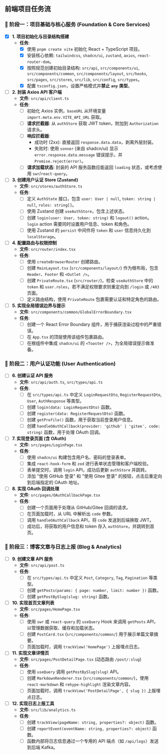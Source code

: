 ## 前端项目任务流
### 🚀 **阶段一：项目基础与核心服务 (Foundation &amp; Core Services)**

* [X] **1. 项目初始化与目录结构搭建**
  * **任务**:
    * [X] 使用 `pnpm create vite` 初始化 React + TypeScript 项目。
    * [X] 安装核心依赖: `tailwindcss`, `shadcn/ui`, `zustand`, `axios`, `react-router-dom`。
    * [X] 按照规范创建初始目录结构: `src/api`, `src/components/ui`, `src/components/common`, `src/components/layout`, `src/hooks`, `src/pages`, `src/stores`, `src/lib`, `src/config`, `src/types`。
    * [X] 配置 `tsconfig.json`，设置严格模式并**禁止** **`any`** **类型**。
* [ ] **2. 封装 Axios API 客户端**
  * **文件**: `src/api/client.ts`
  * **任务**:
    * [ ] 初始化 Axios 实例，`baseURL` 从环境变量 `import.meta.env.VITE_API_URL` 获取。
    * [ ] **请求拦截器**: 从 `authStore` 获取 JWT token，附加到 `Authorization` 请求头。
    * [ ] **响应拦截器**:
      * 成功时 (2xx): 直接返回 `response.data.data`，剥离外层封装。
      * 失败时: 使用 `sonner` (来自 shadcn/ui) 显示 `error.response.data.message` 错误提示，并 `Promise.reject(error)`。
    * [ ] **请求加载状态**: 封装的 API 服务函数应能返回 `loading` 状态，或考虑使用 `swr`/`react-query`。
* [ ] **3. 创建用户认证 Store (Zustand)**
  * **文件**: `src/stores/authStore.ts`
  * **任务**:
    * [ ] 定义 `AuthState` 接口，包含 `user: User | null`, `token: string | null`, `roles: string[]`。
    * [ ] 使用 Zustand 创建 `useAuthStore`，包含上述状态。
    * [ ] 创建 `login(user: User, token: string)` 和 `logout()` action。`login` action 需要同时设置用户信息、token 和角色。
    * [ ] 使用 Zustand 的 `persist` 中间件将 `token` 和 `user` 信息持久化到 `localStorage`。
* [ ] **4. 配置路由与权限控制**
  * **文件**: `src/router/index.tsx`
  * **任务**:
    * [ ] 使用 `createBrowserRouter` 创建路由。
    * [ ] 创建 `MainLayout.tsx` (`src/components/layout/`) 作为根布局，包含 `Header`、`Footer` 和 `<Outlet />`。
    * [ ] 创建 `PrivateRoute.tsx` (`src/router/`)，检查 `useAuthStore` 中的 `token` 和 `user.roles`，若不满足权限要求则重定向到 `/login` 或 `/403` 页面。
    * [ ] 定义路由结构，使用 `PrivateRoute` 包裹需要认证和特定角色的路由。
* [ ] **5. 实现全局错误边界与提示**
  * **文件**: `src/components/common/GlobalErrorBoundary.tsx`
  * **任务**:
    * [ ] 创建一个 React Error Boundary 组件，用于捕获渲染过程中的严重错误。
    * [ ] 在 `App.tsx` 的顶层使用该组件包裹路由。
    * [ ] 在根组件中集成 `shadcn/ui` 的 `<Toaster />`，为全局错误提示做准备。
### 👤 **阶段二：用户认证功能 (User Authentication)**
* [ ] **6. 创建认证 API 服务**
  * **文件**: `src/api/auth.ts`, `src/types/api.ts`
  * **任务**:
    * [ ] 在 `src/types/api.ts` 中定义 `LoginRequestDto`, `RegisterRequestDto`, `User`, `AuthResponse` 等类型。
    * [ ] 创建 `login(data: LoginRequestDto)` 函数。
    * [ ] 创建 `register(data: RegisterRequestDto)` 函数。
    * [ ] 创建 `getProfile()` 函数，用于获取当前登录用户信息。
    * [ ] 创建 `handleOAuthCallback(provider: 'github' | 'gitee', code: string)` 函数，用于处理 OAuth 回调。
* [ ] **7. 实现登录页面 (含 OAuth)**
  * **文件**: `src/pages/LoginPage.tsx`
  * **任务**:
    * [ ] 使用 `shadcn/ui` 构建包含用户名、密码的登录表单。
    * [ ] 集成 `react-hook-form` 和 `zod` 进行表单状态管理和客户端校验。
    * [ ] 表单提交时，调用 `login` API，成功后更新 `authStore` 并跳转。
    * [ ] 添加 "使用 GitHub 登录" 和 "使用 Gitee 登录" 的按钮，点击后重定向到后端指定的 OAuth 地址。
* [ ] **8. 实现 OAuth 回调处理**
  * **文件**: `src/pages/OAuthCallbackPage.tsx`
  * **任务**:
    * [ ] 创建一个页面用于处理从 GitHub/Gitee 回调的请求。
    * [ ] 在页面加载时，从 URL 中解析出 `code` 参数。
    * [ ] 调用 `handleOAuthCallback` API，将 `code` 发送到后端换取 JWT。
    * [ ] 成功后，将获取的用户信息和 token 存入 `authStore`，并跳转到首页。
### 📝 **阶段三：博客文章与日志上报 (Blog &amp; Analytics)**
* [ ] **9. 创建文章 API 服务**
  * **文件**: `src/api/post.ts`
  * **任务**:
    * [ ] 在 `src/types/api.ts` 中定义 `Post`, `Category`, `Tag`, `Pagination` 等类型。
    * [ ] 创建 `getPosts(params: { page: number, limit: number })` 函数。
    * [ ] 创建 `getPostBySlug(slug: string)` 函数。
* [ ] **10. 实现首页文章列表**
  * **文件**: `src/pages/HomePage.tsx`
  * **任务**:
    * [ ] 使用 `swr` 或 `react-query` 的 `useQuery` Hook 来调用 `getPosts` API，以管理数据获取、缓存和加载状态。
    * [ ] 创建 `PostCard.tsx` (`src/components/common/`) 用于展示单篇文章摘要。
    * [ ] 页面加载时，调用 `trackView('HomePage')` 上报埋点日志。
* [ ] **11. 实现文章详情页**
  * **文件**: `src/pages/PostDetailPage.tsx` (动态路由 `/post/:slug`)
  * **任务**:
    * [ ] 使用 `useQuery` 调用 `getPostBySlug(slug)` API。
    * [ ] 创建 `MarkdownRenderer.tsx` (`src/components/common/`)，使用 `react-markdown` 和 `rehype-highlight` 渲染文章内容。
    * [ ] 页面加载时，调用 `trackView('PostDetailPage', { slug })` 上报埋点日志。
* [ ] **12. 实现日志上报工具**
  * **文件**: `src/lib/analytics.ts`
  * **任务**:
    * [ ] 创建 `trackView(pageName: string, properties?: object)` 函数。
    * [ ] 创建 `reportEvent(eventName: string, properties?: object)` 函数。
    * [ ] 函数内部将日志信息通过一个专用的 API 端点（如 `/api/logs`）发送到后端 Kafka。
